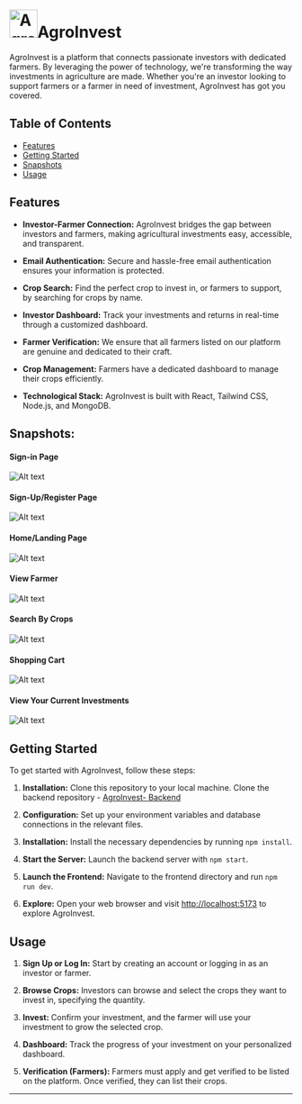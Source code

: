 # <img src="https://i.ibb.co/qrstgTm/Agro-Invest-logo.png" alt="AgroInvest Logo" width="50" />AgroInvest

AgroInvest is a platform that connects passionate investors with dedicated farmers. By leveraging the power of technology, we're transforming the way investments in agriculture are made. Whether you're an investor looking to support farmers or a farmer in need of investment, AgroInvest has got you covered.

## Table of Contents

- [Features](#features)
- [Getting Started](#getting-started)
- [Snapshots](snapshots)
- [Usage](#usage)

## Features

- **Investor-Farmer Connection:** AgroInvest bridges the gap between investors and farmers, making agricultural investments easy, accessible, and transparent.

- **Email Authentication:** Secure and hassle-free email authentication ensures your information is protected.

- **Crop Search:** Find the perfect crop to invest in, or farmers to support, by searching for crops by name.

- **Investor Dashboard:** Track your investments and returns in real-time through a customized dashboard.

- **Farmer Verification:** We ensure that all farmers listed on our platform are genuine and dedicated to their craft.

- **Crop Management:** Farmers have a dedicated dashboard to manage their crops efficiently.

- **Technological Stack:** AgroInvest is built with React, Tailwind CSS, Node.js, and MongoDB.

## Snapshots:
#### Sign-in Page
![Alt text](https://i.postimg.cc/HkFTQRng/Screenshot-from-2024-02-14-00-55-51.png "Sign-In Page")

#### Sign-Up/Register Page
![Alt text](https://i.postimg.cc/d07p9VXH/Screenshot-from-2024-02-14-00-58-45.png "Sign-Up Page")

#### Home/Landing Page
![Alt text](https://i.postimg.cc/XY1bnhd5/Screenshot-from-2024-02-14-00-50-10.png "Home Page")

#### View Farmer
![Alt text](https://i.postimg.cc/XXSdtQ7B/Screenshot-from-2024-02-14-01-02-10.png "View Farmer")

#### Search By Crops
![Alt text](https://i.postimg.cc/VLmNZxzB/Screenshot-from-2024-02-14-01-00-42.png "Search By Crop Name")

#### Shopping Cart
![Alt text](https://i.postimg.cc/qR1JCRCm/Screenshot-from-2024-02-14-00-57-36.png "Shopping Cart")

#### View Your Current Investments
![Alt text](https://i.postimg.cc/9XGkFSZk/Screenshot-from-2024-02-14-01-03-47.png "View Current Investments")

## Getting Started

To get started with AgroInvest, follow these steps:

1. **Installation:** Clone this repository to your local machine. Clone the backend repository - [AgroInvest- Backend](https://github.com/aniketxpawar/AgroInvest.git)

2. **Configuration:** Set up your environment variables and database connections in the relevant files.

3. **Installation:** Install the necessary dependencies by running `npm install`.

4. **Start the Server:** Launch the backend server with `npm start`.

5. **Launch the Frontend:** Navigate to the frontend directory and run `npm run dev`.

6. **Explore:** Open your web browser and visit [http://localhost:5173](http://localhost:5173) to explore AgroInvest.

## Usage

1. **Sign Up or Log In:** Start by creating an account or logging in as an investor or farmer.

2. **Browse Crops:** Investors can browse and select the crops they want to invest in, specifying the quantity.

3. **Invest:** Confirm your investment, and the farmer will use your investment to grow the selected crop.

4. **Dashboard:** Track the progress of your investment on your personalized dashboard.

5. **Verification (Farmers):** Farmers must apply and get verified to be listed on the platform. Once verified, they can list their crops.


---
